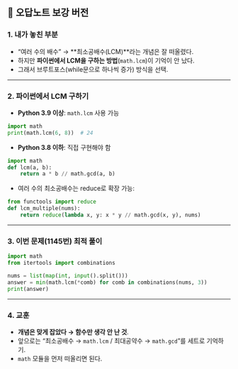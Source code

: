 

## 📝 오답노트 보강 버전

### 1. 내가 놓친 부분

* “여러 수의 배수” → \*\*최소공배수(LCM)\*\*라는 개념은 잘 떠올렸다.
* 하지만 **파이썬에서 LCM을 구하는 방법**(`math.lcm`)이 기억이 안 났다.
* 그래서 브루트포스(while문으로 하나씩 증가) 방식을 선택.

---

### 2. 파이썬에서 LCM 구하기

* **Python 3.9 이상**: `math.lcm` 사용 가능

```python
import math
print(math.lcm(6, 8))  # 24
```

* **Python 3.8 이하**: 직접 구현해야 함

```python
import math
def lcm(a, b):
    return a * b // math.gcd(a, b)
```

* 여러 수의 최소공배수는 reduce로 확장 가능:

```python
from functools import reduce
def lcm_multiple(nums):
    return reduce(lambda x, y: x * y // math.gcd(x, y), nums)
```

---

### 3. 이번 문제(1145번) 최적 풀이

```python
import math
from itertools import combinations

nums = list(map(int, input().split()))
answer = min(math.lcm(*comb) for comb in combinations(nums, 3))
print(answer)
```

---

### 4. 교훈

* **개념은 맞게 잡았다 → 함수만 생각 안 난 것**.
* 앞으로는 “최소공배수 → `math.lcm` / 최대공약수 → `math.gcd`”를 세트로 기억하기.
* `math` 모듈을 먼저 떠올리면 된다.

